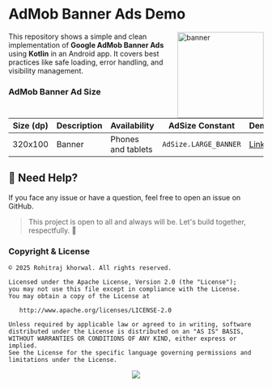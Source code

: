 # AdMob Banner Ads Demo

<img align="right" alt="banner" width="170" src="https://developers.google.com/static/admob/images/format-banner.svg">

This repository shows a simple and clean implementation of **Google AdMob Banner Ads** using **Kotlin** in an Android app. It covers best practices like safe loading, error handling, and visibility management.



### AdMob Banner Ad Size

| Size (dp) | Description | Availability         | AdSize Constant | Demo | Showcase |
|-----------|-------------|----------------------|------------------|------------------|------------------|
| 320x100   | Banner      | Phones and tablets   | `AdSize.LARGE_BANNER`  | [Link](app-debug.apk) | [ Video](#) |


## 📩 Need Help?

If you face any issue or have a question, feel free to open an issue on GitHub.

> This project is open to all and always will be. Let's build together, respectfully. 🙌


### Copyright & License
```
© 2025 Rohitraj khorwal. All rights reserved.

Licensed under the Apache License, Version 2.0 (the "License");
you may not use this file except in compliance with the License.
You may obtain a copy of the License at

   http://www.apache.org/licenses/LICENSE-2.0

Unless required by applicable law or agreed to in writing, software
distributed under the License is distributed on an "AS IS" BASIS,
WITHOUT WARRANTIES OR CONDITIONS OF ANY KIND, either express or implied.
See the License for the specific language governing permissions and
limitations under the License.
```

<p align="center">
  <img src="https://capsule-render.vercel.app/api?type=waving&color=gradient&height=60&section=footer"/>
</p>